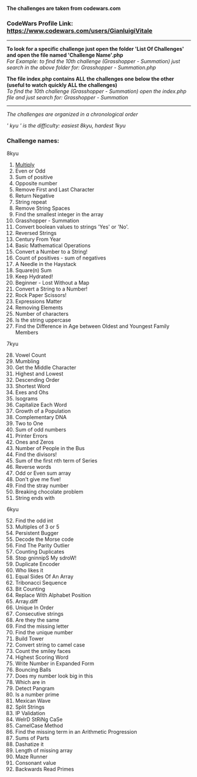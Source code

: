 #### The challenges are taken from codewars.com
### CodeWars Profile Link: https://www.codewars.com/users/GianluigiVitale
***
**To look for a specific challenge just open the folder 'List Of Challenges' and open the file named 'Challenge Name'.php**   
_For Example: to find the 10th challenge (Grasshopper - Summation) just search in the above folder for: Grasshopper - Summation.php_

**The file index.php contains ALL the challenges one below the other (useful to watch quickly ALL the challenges)**   
_To find the 10th challenge (Grasshopper - Summation) open the index.php file and just search for: Grasshopper - Summation_
***
_The challenges are organized in a chronological order_

_' kyu ' is the difficulty: easiest 8kyu, hardest 1kyu_

### Challenge names:
8kyu
1. [Multiply](blob/master/List%20Of%20Challenges/1.%20Multiply.php)
2. Even or Odd
3. Sum of positive
4. Opposite number
5. Remove First and Last Character
6. Return Negative
7. String repeat
8. Remove String Spaces
9. Find the smallest integer in the array
10. Grasshopper - Summation
11. Convert boolean values to strings 'Yes' or 'No'.
12. Reversed Strings
13. Century From Year
14. Basic Mathematical Operations
15. Convert a Number to a String!
16. Count of positives - sum of negatives
17. A Needle in the Haystack
18. Square(n) Sum
19. Keep Hydrated!
20. Beginner - Lost Without a Map
21. Convert a String to a Number!
22. Rock Paper Scissors!
23. Expressions Matter
24. Removing Elements
25. Number of characters
26. Is the string uppercase
27. Find the Difference in Age between Oldest and Youngest Family Members

7kyu

28. Vowel Count
29. Mumbling
30. Get the Middle Character
31. Highest and Lowest
32. Descending Order
33. Shortest Word
34. Exes and Ohs
35. Isograms
36. Capitalize Each Word
37. Growth of a Population
38. Complementary DNA
39. Two to One
40. Sum of odd numbers
41. Printer Errors
42. Ones and Zeros
43. Number of People in the Bus
44. Find the divisors!
45. Sum of the first nth term of Series
46. Reverse words
47. Odd or Even sum array
48. Don't give me five!
49. Find the stray number
50. Breaking chocolate problem
51. String ends with

6kyu

52. Find the odd int
53. Multiples of 3 or 5
54. Persistent Bugger
55. Decode the Morse code
56. Find The Parity Outlier
57. Counting Duplicates
58. Stop gninnipS My sdroW!
59. Duplicate Encoder
60. Who likes it
61. Equal Sides Of An Array
62. Tribonacci Sequence
63. Bit Counting
64. Replace With Alphabet Position
65. Array.diff
66. Unique In Order
67. Consecutive strings
68. Are they the same
69. Find the missing letter
70. Find the unique number
71. Build Tower
72. Convert string to camel case
73. Count the smiley faces
74. Highest Scoring Word
75. Write Number in Expanded Form
76. Bouncing Balls
77. Does my number look big in this
78. Which are in
79. Detect Pangram
80. Is a number prime
81. Mexican Wave
82. Split Strings
83. IP Validation
84. WeIrD StRiNg CaSe
85. CamelCase Method
86. Find the missing term in an Arithmetic Progression
87. Sums of Parts
88. Dashatize it
89. Length of missing array
90. Maze Runner
91. Consonant value
92. Backwards Read Primes
